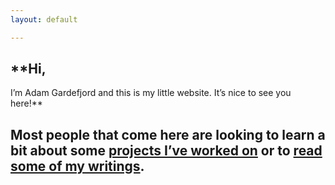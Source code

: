 ```yaml
---
layout: default

---
```

## **Hi,   
I’m Adam Gardefjord and this is my little website. It’s nice to see you here!**

## Most people that come here are looking to learn a bit about some [projects I’ve worked on](all-my-projects/ "projects I’ve worked on") or to [read some of my writings](/things-I-ve-written/ "read some of my writings").